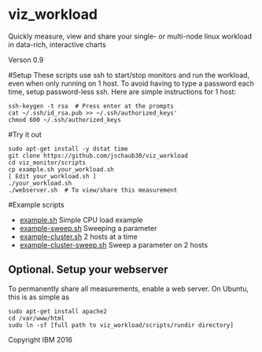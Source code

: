 # viz_workload
Quickly measure, view and share your single- or multi-node linux workload 
in data-rich, interactive charts

Verson 0.9

#Setup
These scripts use ssh to start/stop monitors and run the workload, even when
only running on 1 host.  To avoid having to type a password each time, setup
password-less ssh.  Here are simple instructions for 1 host:
```
ssh-keygen -t rsa  # Press enter at the prompts
cat ~/.ssh/id_rsa.pub >> ~/.ssh/authorized_keys'
chmod 600 ~/.ssh/authorized_keys
```

#Try it out
```
sudo apt-get install -y dstat time
git clone https://github.com/jschaub30/viz_workload
cd viz_monitor/scripts
cp example.sh your_workload.sh
[ Edit your_workload.sh ]
./your_workload.sh
./webserver.sh  # To view/share this measurement
```

#Example scripts
- [example.sh][example] Simple CPU load example
- [example-sweep.sh][example-sweep] Sweeping a parameter
- [example-cluster.sh][example-cluster] 2 hosts at a time
- [example-cluster-sweep.sh][example-cluster-sweep] Sweep a parameter on 2 hosts

[example]: https://github.com/jschaub30/viz_workload/blob/master/scripts/example.sh
[example-sweep]: https://github.com/jschaub30/viz_workload/blob/master/scripts/example-sweep.sh
[example-cluster]: https://github.com/jschaub30/viz_workload/blob/master/scripts/example-cluster.sh
[example-cluster-sweep]: https://github.com/jschaub30/viz_workload/blob/master/scripts/example-cluster-sweep.sh

## Optional.  Setup your webserver
To permanently share all measurements, enable a web server.
On Ubuntu, this is as simple as
```
sudo apt-get install apache2
cd /var/www/html
sudo ln -sf [full path to viz_workload/scripts/rundir directory]
```


Copyright IBM 2016
